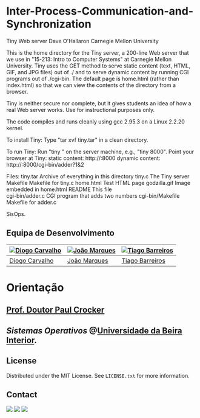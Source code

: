 # Inter-Process-Communication-and-Synchronization

Tiny Web server
Dave O'Hallaron
Carnegie Mellon University

This is the home directory for the Tiny server, a 200-line Web
server that we use in "15-213: Intro to Computer Systems" at Carnegie
Mellon University.  Tiny uses the GET method to serve static content
(text, HTML, GIF, and JPG files) out of ./ and to serve dynamic
content by running CGI programs out of ./cgi-bin. The default 
page is home.html (rather than index.html) so that we can view
the contents of the directory from a browser.

Tiny is neither secure nor complete, but it gives students an
idea of how a real Web server works. Use for instructional purposes only.

The code compiles and runs cleanly using gcc 2.95.3 
on a Linux 2.2.20 kernel.

To install Tiny:
   Type "tar xvf tiny.tar" in a clean directory. 

To run Tiny:
   Run "tiny <port>" on the server machine, 
	e.g., "tiny 8000".
   Point your browser at Tiny: 
	static content: http://<host>:8000
	dynamic content: http://<host>:8000/cgi-bin/adder?1&2

Files:
  tiny.tar		Archive of everything in this directory
  tiny.c		The Tiny server
  Makefile		Makefile for tiny.c
  home.html		Test HTML page
  godzilla.gif		Image embedded in home.html
  README		This file	
  cgi-bin/adder.c	CGI program that adds two numbers
  cgi-bin/Makefile	Makefile for adder.c

SisOps.

## Equipa de Desenvolvimento

[![Diogo Carvalho](https://avatars.githubusercontent.com/u/44882507?s=100&v=4)](https://github.com/carvalho28)| [![João Marques](https://avatars.githubusercontent.com/u/76715591?s=100&v=4)](https://github.com/vmkalima) |[![Tiago Barreiros](https://avatars.githubusercontent.com/u/78179371?s=100&v=4)](https://github.com/tiago-barreiros)
---|--------------------------------------------------------------------------------------------------------------|---
[Diogo Carvalho](https://github.com/carvalho28)| [João Marques](https://github.com/vmkalima)                                                         |[Tiago Barreiros](https://github.com/tiago-barreiros)

# Orientação

## [Prof. Doutor Paul Crocker](https://www.it.pt/Members/Index/577)

## *Sistemas Operativos* @[Universidade da Beira Interior](https://www.ubi.pt/).

<!-- 
### Installation

_Below is an example of how you can instruct your audience on installing and setting up your app. This template doesn't rely on any external dependencies or services._

1. Get a free API Key at [https://example.com](https://example.com)
2. Clone the repo
   ```sh
   git clone https://github.com/your_username_/Project-Name.git
   ```
3. Install NPM packages
   ```sh
   npm install
   ```
4. Enter your API in `config.js`
   ```js
   const API_KEY = 'ENTER YOUR API';
   ```

<p align="right">(<a href="#readme-top">back to top</a>)</p>
-->

<!-- LICENSE -->
## License

Distributed under the MIT License. See `LICENSE.txt` for more information.

<!-- CONTACT -->
## Contact

<div> 
   <a href = "mailto:tiago.m.barreiros@gmail.com"><img src="https://img.shields.io/badge/-Gmail-%23333?style=for-the-badge&logo=gmail&logoColor=white" target="_blank"></a>
  <a href="https://www.linkedin.com/in/tiago-barreiros/" target="_blank"><img src="https://img.shields.io/badge/-LinkedIn-%230077B5?style=for-the-badge&logo=linkedin&logoColor=white" target="_blank"></a> 
   <a href="https://discord.gg/537381363486031873" target="_blank"><img src="https://img.shields.io/badge/Discord-7289DA?style=for-the-badge&logo=discord&logoColor=white" target="_blank"></a>
</div>
